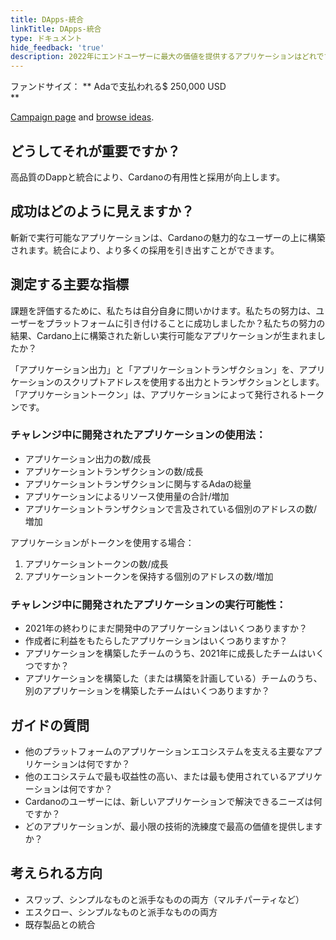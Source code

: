 ```yaml
---
title: DApps-統合
linkTitle: DApps-統合
type: ドキュメント
hide_feedback: 'true'
description: 2022年にエンドユーザーに最大の価値を提供するアプリケーションはどれですか？
---
```


ファンドサイズ： **&nbsp;Adaで支払われる$ 250,000 USD <br> **

[Campaign page](https://github.com/Catalyst-Challenges/F7-DApps-and-Integrations) and [browse ideas](https://quality-assurance-dao.gitbook.io/catalyst-fund-7-challenges/fund-7/dapps-and-integrations).

## どうしてそれが重要ですか？

高品質のDappと統合により、Cardanoの有用性と採用が向上します。

## 成功はどのように見えますか？

斬新で実行可能なアプリケーションは、Cardanoの魅力的なユーザーの上に構築されます。統合により、より多くの採用を引き出すことができます。

## 測定する主要な指標

課題を評価するために、私たちは自分自身に問いかけます。私たちの努力は、ユーザーをプラットフォームに引き付けることに成功しましたか？私たちの努力の結果、Cardano上に構築された新しい実行可能なアプリケーションが生まれましたか？

「アプリケーション出力」と「アプリケーショントランザクション」を、アプリケーションのスクリプトアドレスを使用する出力とトランザクションとします。 「アプリケーショントークン」は、アプリケーションによって発行されるトークンです。

### チャレンジ中に開発されたアプリケーションの使用法：

- アプリケーション出力の数/成長
- アプリケーショントランザクションの数/成長
- アプリケーショントランザクションに関与するAdaの総量
- アプリケーションによるリソース使用量の合計/増加
- アプリケーショントランザクションで言及されている個別のアドレスの数/増加

アプリケーションがトークンを使用する場合：

1. アプリケーショントークンの数/成長
2. アプリケーショントークンを保持する個別のアドレスの数/増加

### チャレンジ中に開発されたアプリケーションの実行可能性：

- 2021年の終わりにまだ開発中のアプリケーションはいくつありますか？
- 作成者に利益をもたらしたアプリケーションはいくつありますか？
- アプリケーションを構築したチームのうち、2021年に成長したチームはいくつですか？
- アプリケーションを構築した（または構築を計画している）チームのうち、別のアプリケーションを構築したチームはいくつありますか？

## ガイドの質問

- 他のプラットフォームのアプリケーションエコシステムを支える主要なアプリケーションは何ですか？
- 他のエコシステムで最も収益性の高い、または最も使用されているアプリケーションは何ですか？
- Cardanoのユーザーには、新しいアプリケーションで解決できるニーズは何ですか？
- どのアプリケーションが、最小限の技術的洗練度で最高の価値を提供しますか？

## 考えられる方向

- スワップ、シンプルなものと派手なものの両方（マルチパーティなど）
- エスクロー、シンプルなものと派手なものの両方
- 既存製品との統合
